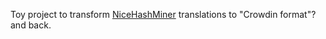 Toy project to transform [NiceHashMiner](https://github.com/nicehash/NiceHashMiner) translations to "Crowdin format"? and back. 